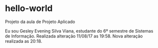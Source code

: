 # hello-world
Projeto da aula de Projeto Aplicado

Eu sou Gesley Evening Silva Viana, estudante do 6º semestre de Sistemas de Informação.
Realizada alteração 11/08/17 as 19:58.
Nova alteração realizada as 20:18.
